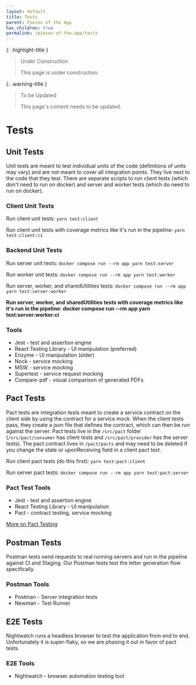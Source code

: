 ```yaml
---
layout: default
title: Tests
parent: Pieces of the App
has_children: true
permalink: /pieces-of-the-app/tests
---
```


{: .highlight-title }
> Under Construction
>
> This page is under construction.

{: .warning-title }
> To be Updated
>
> This page's content needs to be updated.

# Tests

## Unit Tests

Unit tests are meant to test individual units of the code (definitions of units may vary) and are not meant to cover all integration points. They live next to the code that they test. There are separate scripts to run client tests (which don't need to run on docker) and server and worker tests (which do need to run on docker).

### Client Unit Tests

Run client unit tests: `yarn test:client`

Run client unit tests with coverage metrics like it's run in the pipeline: `yarn test:client:ci`

### Backend Unit Tests

Run server unit tests: `docker compose run --rm app yarn test:server`

Run worker unit tests: `docker compose run --rm app yarn test:worker`

Run server, worker, and sharedUtilities tests: `docker compose run --rm app yarn test:server:worker`

**Run server, worker, and sharedUtilities tests with coverage metrics like it's run in the pipeline: docker compose run --rm app yarn test:server:worker:ci**

### Tools

- Jest - test and assertion engine
- React Testing Library - UI manipulation (preferred)
- Enzyme - UI manipulation (older)
- Nock - service mocking
- MSW - service mocking
- Supertest - service request mocking
- Compare-pdf - visual comparison of generated PDFs

## Pact Tests

Pact tests are integration tests meant to create a service contract on the client side by using the contract for a service mock. When the client tests pass, they create a json file that defines the contract, which can then be run against the server. Pact tests live in the `/src/pact` folder (`/src/pact/consumer` has client tests and `/src/pact/provider` has the server tests). The pact contract lives in `/pact/pacts` and may need to be deleted if you change the state or uponReceiving field in a client pact test.

Run client pact tests (do this first): `yarn test:pact:client`

Run server pact tests: `docker compose run --rm app yarn test:pact:server`

### Pact Test Tools

- Jest - test and assertion engine
- React Testing Library - UI manipulation
- Pact - contract testing, service mocking

[More on Pact Testing](https://impactworkers.github.io/iw-complaint-manager/unfiled/pact-tests)

## Postman Tests

Postman tests send requests to real running servers and run in the pipeline against CI and Staging. Our Postman tests test the letter generation flow specifically.

### Postman Tools

- Postman - Server integration tests
- Newman - Test Runner

## E2E Tests

Nightwatch runs a headless browser to test the application from end to end. Unfortunately it is super-flaky, so we are phasing it out in favor of pact tests.

### E2E Tools

- Nightwatch - browser automation testing tool
